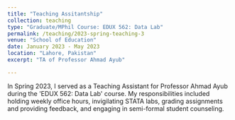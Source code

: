 ```yaml
---
title: "Teaching Assitantship"
collection: teaching
type: "Graduate/MPhil Course: EDUX 562: Data Lab"
permalink: /teaching/2023-spring-teaching-3
venue: "School of Education"
date: January 2023 - May 2023
location: "Lahore, Pakistan"
excerpt: "TA of Professor Ahmad Ayub"

---
```


In Spring 2023, I served as a Teaching Assistant for Professor Ahmad Ayub during the 'EDUX 562: Data Lab' course. My responsibilities included holding weekly office hours, invigilating STATA labs, grading assignments and providing feedback, and engaging in semi-formal student counseling.

